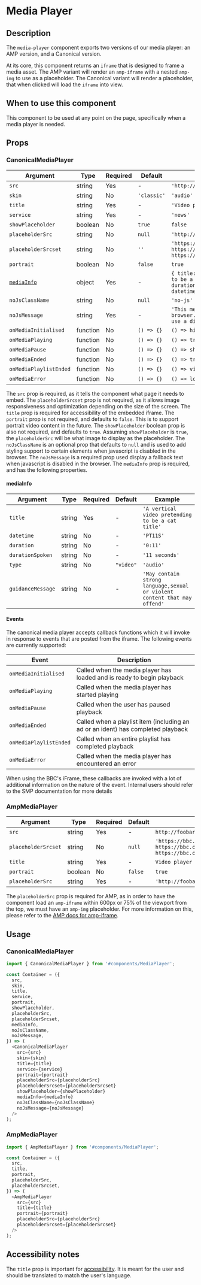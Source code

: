 # Media Player

## Description

The `media-player` component exports two versions of our media player: an AMP version, and a Canonical version.

At its core, this component returns an `iframe` that is designed to frame a media asset.
The AMP variant will render an `amp-iframe` with a nested `amp-img` to use as a placeholder.
The Canonical variant will render a placeholder, that when clicked will load the `iframe` into view.

## When to use this component

This component to be used at any point on the page, specifically when a media player is needed.

## Props

### CanonicalMediaPlayer

| Argument                  | Type     | Required | Default     | Example                                                                                                                                     |
| ------------------------- | -------- | -------- | ----------- | ------------------------------------------------------------------------------------------------------------------------------------------- |
| `src`                     | string   | Yes      | -           | `'http://foobar.com/embeddable_endpoint'`                                                                                                   |
| `skin`                    | string   | No       | `'classic'` | `'audio'`                                                                                                                                   |
| `title`                   | string   | Yes      | -           | `'Video player'`                                                                                                                            |
| `service`                 | string   | Yes      | -           | `'news'`                                                                                                                                    |
| `showPlaceholder`         | boolean  | No       | `true`      | `false`                                                                                                                                     |
| `placeholderSrc`          | string   | No       | `null`      | `'http://foobar.com/placeholder.png'`                                                                                                       |
| `placeholderSrcset`       | string   | No       | `''`        | `'https://bbc.com/300/cat.jpg 300w, https://bbc.com/450/cat.jpg 450w, https://bbc.com/600/cat.jpg 600w'`                                    |
| `portrait`                | boolean  | No       | `false`     | `true`                                                                                                                                      |
| [`mediaInfo`](#mediaInfo) | object   | Yes      | -           | `{ title: 'A vertical video pretending to be a cat title', duration: '2:30', durationSpoken: '2 minutes 11 seconds', datetime: 'PT2M30S' }` |
| `noJsClassName`           | string   | No       | `null`      | `'no-js'`                                                                                                                                   |
| `noJsMessage`             | string   | Yes      | -           | `'This media cannot play in your browser. Please enable Javascript or use a different browser.'`                                            |
| `onMediaInitialised`      | function | No       | `() => {}`  | `() => hideLoadingIndicator()`                                                                                                              |
| `onMediaPlaying`          | function | No       | `() => {}`  | `() => trackMediaPlaybackStarted()`                                                                                                         |
| `onMediaPause`            | function | No       | `() => {}`  | `() => shrinkPlayerWindow()`                                                                                                                |
| `onMediaEnded`            | function | No       | `() => {}`  | `() => trackMediaPlaybackComplete()`                                                                                                        |
| `onMediaPlaylistEnded`    | function | No       | `() => {}`  | `() => visitNextVideoPage()`                                                                                                                |
| `onMediaError`            | function | No       | `() => {}`  | `() => logError()`                                                                                                                          |

The `src` prop is required, as it tells the component what page it needs to embed.
The `placeholderSrcset` prop is not required, as it allows image responsiveness and optimization depending on the size of the screen.
The `title` prop is required for accessibility of the embedded iframe.
The `portrait` prop is not required, and defaults to `false`. This is to support portrait video content in the future.
The `showPlaceholder` boolean prop is also not required, and defaults to `true`.
Assuming `showPlaceholder` is `true`, the `placeholderSrc` will be what image to display as the placeholder.
The `noJsClassName` is an optional prop that defaults to `null` and is used to add styling support to certain elements when javascript is disabled in the browser.
The `noJsMessage` is a required prop used display a fallback text when javascript is disabled in the browser.
The `mediaInfo` prop is required, and has the following properties.

#### mediaInfo

| Argument          | Type   | Required | Default   | Example                                                                   |
| ----------------- | ------ | -------- | --------- | ------------------------------------------------------------------------- |
| `title`           | string | Yes      | -         | `'A vertical video pretending to be a cat title'`                         |
| `datetime`        | string | No       | -         | `'PT11S'`                                                                 |
| `duration`        | string | No       | -         | `'0:11'`                                                                  |
| `durationSpoken`  | string | No       | -         | `'11 seconds'`                                                            |
| `type`            | string | No       | `"video"` | `'audio'`                                                                 |
| `guidanceMessage` | string | No       | -         | `'May contain strong language,sexual or violent content that may offend'` |

#### Events

The canonical media player accepts callback functions which it will invoke in response to events that are posted from the iframe. The following events are currently supported:

| Event                  | Description                                                                      |
| ---------------------- | -------------------------------------------------------------------------------- |
| `onMediaInitialised`   | Called when the media player has loaded and is ready to begin playback           |
| `onMediaPlaying`       | Called when the media player has started playing                                 |
| `onMediaPause`         | Called when the user has paused playback                                         |
| `onMediaEnded`         | Called when a playlist item (including an ad or an ident) has completed playback |
| `onMediaPlaylistEnded` | Called when an entire playlist has completed playback                            |
| `onMediaError`         | Called when the media player has encountered an error                            |

When using the BBC's iFrame, these callbacks are invoked with a lot of additional information on the nature of the event. Internal users should refer to the SMP documentation for more details

### AmpMediaPlayer

| Argument            | Type    | Required | Default | Example                                                                                                  |
| ------------------- | ------- | -------- | ------- | -------------------------------------------------------------------------------------------------------- |
| `src`               | string  | Yes      | -       | `http://foobar.com/embeddable_endpoint`                                                                  |
| `placeholderSrcset` | string  | No       | `null`  | `'https://bbc.com/300/cat.jpg 300w, https://bbc.com/450/cat.jpg 450w, https://bbc.com/600/cat.jpg 600w'` |
| `title`             | string  | Yes      | -       | `Video player`                                                                                           |
| `portrait`          | boolean | No       | `false` | `true`                                                                                                   |
| `placeholderSrc`    | string  | Yes      | -       | `'http://foobar.com/placeholder.png'`                                                                    |

The `placeholderSrc` prop is required for AMP, as in order to have the component load an `amp-iframe` within 600px or 75% of the viewport from the top, we must have an `amp-img` placeholder. For more information on this, please refer to the [AMP docs for amp-iframe](https://amp.dev/documentation/components/amp-iframe/).

## Usage

### CanonicalMediaPlayer

```js
import { CanonicalMediaPlayer } from '#components/MediaPlayer';

const Container = ({
  src,
  skin,
  title,
  service,
  portrait,
  showPlaceholder,
  placeholderSrc,
  placeholderSrcset,
  mediaInfo,
  noJsClassName,
  noJsMessage,
}) => (
  <CanonicalMediaPlayer
    src={src}
    skin={skin}
    title={title}
    service={service}
    portrait={portrait}
    placeholderSrc={placeholderSrc}
    placeholderSrcset={placeholderSrcset}
    showPlaceholder={showPlaceholder}
    mediaInfo={mediaInfo}
    noJsClassName={noJsClassName}
    noJsMessage={noJsMessage}
  />
);
```

### AmpMediaPlayer

```js
import { AmpMediaPlayer } from '#components/MediaPlayer';

const Container = ({
  src,
  title,
  portrait,
  placeholderSrc,
  placeholderSrcset,
}) => (
  <AmpMediaPlayer
    src={src}
    title={title}
    portrait={portrait}
    placeholderSrc={placeholderSrc}
    placeholderSrcset={placeholderSrcset}
  />
);
```

## Accessibility notes

The `title` prop is important for [accessibility](https://www.w3.org/TR/WCAG20-TECHS/H64.html). It is meant for the user and should be translated to match the user's language.

